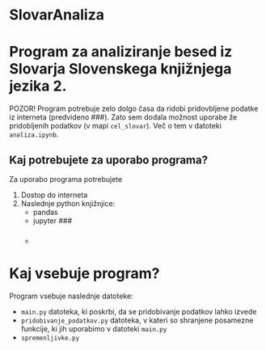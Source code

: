 # SlovarAnaliza

# Program za analiziranje besed iz Slovarja Slovenskega knjižnjega jezika 2.

POZOR! Program potrebuje zelo dolgo časa da ridobi pridovbljene podatke iz interneta (predvideno ###). Zato sem dodala možnost uporabe že pridobljenih podatkov (v mapi `cel_slovar`). Več o tem v datoteki `analiza.ipynb`.

## Kaj potrebujete za uporabo programa?
Za uporabo programa potrebujete 
1. Dostop do interneta
2. Naslednje python knjižnjice:
    * pandas
    * jupyter ###
    * ###

# Kaj vsebuje program?
Program vsebuje naslednje datoteke:
* `main.py` datoteka, ki poskrbi, da se pridobivanje podatkov lahko izvede
* `pridobivanje_podatkov.py` datoteka, v kateri so shranjene posamezne funkcije, ki jih uporabimo v datoteki `main.py`
* `spremenljivke.py` 